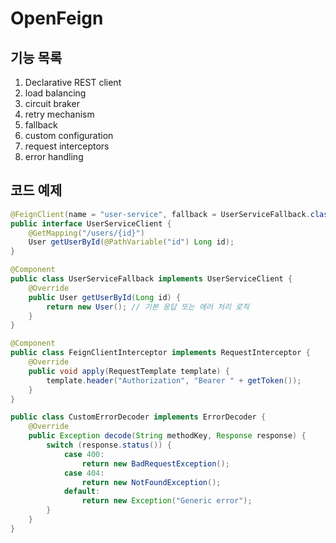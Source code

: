 # OpenFeign
## 기능 목록
1. Declarative REST client
2. load balancing
3. circuit braker
4. retry mechanism
5. fallback
6. custom configuration
7. request interceptors
8. error handling

## 코드 예제
```java
@FeignClient(name = "user-service", fallback = UserServiceFallback.class)
public interface UserServiceClient {
    @GetMapping("/users/{id}")
    User getUserById(@PathVariable("id") Long id);
}

@Component
public class UserServiceFallback implements UserServiceClient {
    @Override
    public User getUserById(Long id) {
        return new User(); // 기본 응답 또는 에러 처리 로직
    }
}

@Component
public class FeignClientInterceptor implements RequestInterceptor {
    @Override
    public void apply(RequestTemplate template) {
        template.header("Authorization", "Bearer " + getToken());
    }
}

public class CustomErrorDecoder implements ErrorDecoder {
    @Override
    public Exception decode(String methodKey, Response response) {
        switch (response.status()) {
            case 400:
                return new BadRequestException();
            case 404:
                return new NotFoundException();
            default:
                return new Exception("Generic error");
        }
    }
}
```
